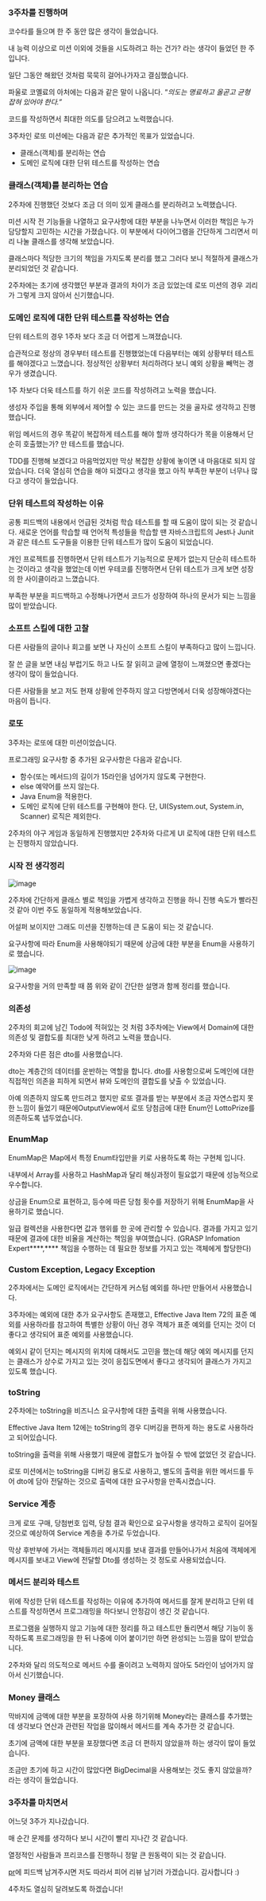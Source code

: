 ### 3주차를 진행하며

코수타를 들으며 한 주 동안 많은 생각이 들었습니다.

내 능력 이상으로 미션 이외에 것들을 시도하려고 하는 건가? 라는 생각이 들었던 한 주입니다.

일단 그동안 해왔던 것처럼 묵묵히 걸어나가자고 결심했습니다.

파울로 코옐료의 아처에는 다음과 같은 말이 나옵니다. “*의도는 명료하고 올곧고 균형 잡혀 있어야 한다.”*

코드를 작성하면서 최대한 의도를 담으려고 노력했습니다.

3주차인 로또 미션에는 다음과 같은 추가적인 목표가 있었습니다.

- 클래스(객체)를 분리하는 연습
- 도메인 로직에 대한 단위 테스트를 작성하는 연습

### 클래스(객체)를 분리하는 연습

2주차에 진행했던 것보다 조금 더 의미 있게 클래스를 분리하려고 노력했습니다.

미션 시작 전 기능들을 나열하고 요구사항에 대한 부분을 나누면서 이러한 책임은 누가 담당할지 고민하는 시간을 가졌습니다. 이 부분에서 다이어그램을 간단하게 그리면서 미리 나눌 클래스를 생각해 보았습니다.

클래스마다 적당한 크기의 책임을 가지도록 분리를 했고 그러다 보니 적절하게 클래스가 분리되었던 것 같습니다.

2주차에는 초기에 생각했던 부분과 결과의 차이가 조금 있었는데 로또 미션의 경우 괴리가 그렇게 크지 않아서 신기했습니다.

### 도메인 로직에 대한 단위 테스트를 작성하는 연습

단위 테스트의 경우 1주차 보다 조금 더 어렵게 느껴졌습니다.

습관적으로 정상의 경우부터 테스트를 진행했었는데 다음부터는 예외 상황부터 테스트를 해야겠다고 느꼈습니다. 정상적인 상황부터 처리하려다 보니 예외 상황을 빼먹는 경우가 생겼습니다.

1주 차보다 더욱 테스트를 하기 쉬운 코드를 작성하려고 노력을 했습니다. 

생성자 주입을 통해 외부에서 제어할 수 있는 코드를 만드는 것을 골자로 생각하고 진행했습니다.

위임 메서드의 경우 똑같이 복잡하게 테스트를 해야 할까 생각하다가 목을 이용해서 단순히 호출했는가? 만 테스트를 했습니다.

TDD를 진행해 보겠다고 마음먹었지만 막상 복잡한 상황에 놓이면 내 마음대로 되지 않았습니다. 더욱 열심히 연습을 해야 되겠다고 생각을 했고 아직 부족한 부분이 너무나 많다고 생각이 들었습니다.

### 단위 테스트의 작성하는 이유

공통 피드백의 내용에서 언급된 것처럼 학습 테스트를 할 때 도움이 많이 되는 것 같습니다. 새로운 언어를 학습할 때 언어적 특성들을 학습할 땐 자바스크립트의 Jest나 Junit과 같은 테스트 도구들을 이용한 단위 테스트가 많이 도움이 되었습니다.

개인 프로젝트를 진행하면서 단위 테스트가 기능적으로 문제가 없는지 단순히 테스트하는 것이라고 생각을 했었는데 이번 우테코를 진행하면서 단위 테스트가 크게 보면 성장의 한 사이클이라고 느꼈습니다.

부족한 부분을 피드백하고 수정해나가면서 코드가 성장하여 하나의 문서가 되는 느낌을 많이 받았습니다.

### 소프트 스킬에 대한 고찰

다른 사람들의 글이나 회고를 보면 나 자신이 소프트 스킬이 부족하다고 많이 느낍니다.

잘 쓴 글을 보면 내심 부럽기도 하고 나도 잘 읽히고 글에 열정이 느껴졌으면 좋겠다는 생각이 많이 들었습니다.

다른 사람들을 보고 저도 현재 상황에 안주하지 않고 다방면에서 더욱 성장해야겠다는 마음이 듭니다.

### 로또

3주차는 로또에 대한 미션이었습니다.

프로그래밍 요구사항 중 추가된 요구사항은 다음과 같습니다.

- 함수(또는 메서드)의 길이가 15라인을 넘어가지 않도록 구현한다.
- else 예약어를 쓰지 않는다.
- Java Enum을 적용한다.
- 도메인 로직에 단위 테스트를 구현해야 한다. 단, UI(System.out, System.in, Scanner) 로직은 제외한다.

2주차의 야구 게임과 동일하게 진행했지만 2주차와 다르게 UI 로직에 대한 단위 테스트는 진행하지 않았습니다.

### 시작 전 생각정리

![image](https://user-images.githubusercontent.com/58586537/201930926-731665e7-a52b-4de2-a85f-0651d9978cf6.png)

2주차에 간단하게 클래스 별로 책임을 가볍게 생각하고 진행을 하니 진행 속도가 빨라진 것 같아 이번 주도 동일하게 적용해보았습니다.

어설퍼 보이지만 그래도 미션을 진행하는데 큰 도움이 되는 것 같습니다.

요구사항에 따라 Enum을 사용해야되기 때문에 상금에 대한 부분을 Enum을 사용하기로 했습니다.

![image](https://user-images.githubusercontent.com/58586537/201928189-255c809a-572f-4986-a76f-fcf39e2fc0d4.png)

요구사항을 거의 만족할 때 쯤 위와 같이 간단한 설명과 함께 정리를 했습니다.

### 의존성

2주차의 회고에 남긴 Todo에 적혀있는 것 처럼 3주차에는 View에서 Domain에 대한 의존성 및 결합도를 최대한 낮게 하려고 노력을 했습니다.

2주차와 다른 점은 dto를 사용했습니다.

dto는 계층간의 데이터를 운반하는 역할을 합니다. dto를 사용함으로써 도메인에 대한 직접적인 의존을 피하게 되면서 뷰와 도메인의 결합도를 낮출 수 있었습니다.

아예 의존하지 않도록 만드려고 했지만 로또 결과를 받는 부분에서 조금 자연스럽지 못한 느낌이 들었기 때문에OutputView에서 로또 당첨금에 대한 Enum인 LottoPrize를 의존하도록 냅두었습니다.

### EnumMap

EnumMap은 Map에서 특정 Enum타입만을 키로 사용하도록 하는 구현체 입니다.

내부에서 Array를 사용하고 HashMap과 달리 해싱과정이 필요없기 때문에 성능적으로 우수합니다.

상금을 Enum으로 표현하고, 등수에 따른 당첨 횟수를 저장하기 위해 EnumMap을 사용하기로 했습니다.

일급 컬렉션을 사용한다면 값과 행위를 한 곳에 관리할 수 있습니다. 결과를 가지고 있기 때문에 결과에 대한 비율을 계산하는 책임을 부여했습니다. (GRASP Infomation Expert****,**** 책임을 수행하는 데 필요한 정보를 가지고 있는 객체에게 할당한다)

### Custom Exception, Legacy Exception

2주차에서는 도메인 로직에서는 간단하게 커스텀 예외를 하나만 만들어서 사용했습니다.

3주차에는 예외에 대한 추가 요구사항도 존재했고, Effective Java Item 72의 표준 예외를 사용하라를 참고하여 특별한 상황이 아닌 경우 객체가 표준 예외를 던지는 것이 더 좋다고 생각되어 표준 예외를 사용했습니다.

예외시 같이 던지는 메시지의 위치에 대해서도 고민을 했는데 해당 예외 메시지를 던지는 클래스가 상수로 가지고 있는 것이 응집도면에서 좋다고 생각되어 클래스가 가지고 있도록 했습니다.

### toString

2주차에는 toString을 비즈니스 요구사항에 대한 출력을 위해 사용했습니다.

Effective Java Item 12에는 toString의 경우 디버깅을 편하게 하는 용도로 사용하라고 되어있습니다.

toString을 출력을 위해 사용했기 때문에 결합도가 높아질 수 밖에 없었던 것 같습니다. 

로또 미션에서는 toString을 디버깅 용도로 사용하고, 별도의 출력을 위한 메서드를 두어 dto에 담아 전달하는 것으로 출력에 대한 요구사항을 만족시켰습니다.

### Service 계층

크게 로또 구매, 당첨번호 입력, 당첨 결과 확인으로 요구사항을 생각하고 로직이 길어질 것으로 예상하여 Service 계층을 추가로 두었습니다.

막상 후반부에 가서는 객체들끼리 메시지를 보내 결과를 만들어나가서 처음에 객체에게 메시지를 보내고 View에 전달할 Dto를 생성하는 것 정도로 사용되었습니다.

### 메서드 분리와 테스트

위에 작성한 단위 테스트를 작성하는 이유에 추가하여 메서드를 잘게 분리하고 단위 테스트를 작성하면서 프로그래밍을 하다보니 안정감이 생긴 것 같습니다.

프로그램을 실행하지 않고 기능에 대한 정리를 하고 테스트만 돌리면서 해당 기능이 동작하도록 프로그래밍을 한 뒤 나중에 이어 붙이기만 하면 완성되는 느낌을 많이 받았습니다.

2주차와 달리 의도적으로 메서드 수를 줄이려고 노력하지 않아도 5라인이 넘어가지 않아서 신기했습니다.

### Money 클래스

막바지에 금액에 대한 부분을 포장하여 사용 하기위해 Money라는 클래스를 추가했는데 생각보다 연산과 관련된 작업을 많이해서 메서드를 계속 추가한 것 같습니다.

초기에 금액에 대한 부분을 포장했다면 조금 더 편하지 않았을까 하는 생각이 많이 들었습니다.

조금만 초기에 하고 시간이 많았다면 BigDecimal을 사용해보는 것도 좋지 않았을까? 라는 생각이 들었습니다.

### 3주차를 마치면서

어느덧 3주가 지나갔습니다.

매 순간 문제를 생각하다 보니 시간이 빨리 지나간 것 같습니다.

열정적인 사람들과 프리코스를 진행하니 정말 큰 원동력이 되는 것 같습니다.

[pr](https://github.com/woowacourse-precourse/java-lotto/pull/10)에 피드백 남겨주시면 저도 따라서 피어 리뷰 남기러 가겠습니다. 감사합니다 :)

4주차도 열심히 달려보도록 하겠습니다!